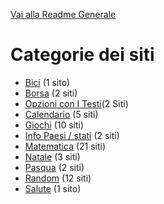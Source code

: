 [Vai alla Readme Generale](../Readme.md)

# Categorie dei siti

- [Bici](https://github.com/NicoMaker/Giri-in-bici) (1 sito)
- [Borsa](Borsa/Readme.md) (2 siti)
- [Opzioni con I Testi](Opzioni_Con_I_Testi/Readme.md)(2 Siti)
- [Calendario](Calendario/Readme.md) (5 siti)
- [Giochi](Giochi/Readme.md) (10 siti)
- [Info Paesi / stati](Info_Paesi_Stati/Readme.md) (2 siti)
- [Matematica](Matematica/Readme.md) (21 siti)
- [Natale](Natale/Readme.md) (3 siti)
- [Pasqua](Pasqua/Readme.md) (2 siti)
- [Random](Random/Readme.md) (12 siti)
- [Salute](Salute/Readme.md) (1 sito)